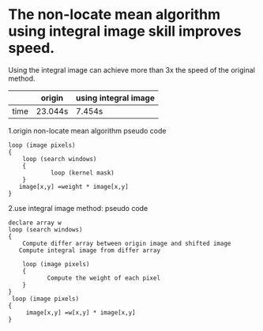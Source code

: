 # The non-locate mean algorithm using integral image skill improves speed.


Using the integral image can achieve more than 3x the speed of the original method.

|  |origin  |using integral image  |
|--|--|--|
|  time| 23.044s |7.454s |


 

1.origin non-locate mean algorithm 
pseudo code

    loop (image pixels)
    {
        loop (search windows)
        {
                loop (kernel mask)
        }
       image[x,y] =weight * image[x,y] 
    }

2.use integral image method:
pseudo code

    declare array w
    loop (search windows)
    {
        Compute differ array between origin image and shifted image
       Compute integral image from differ array

        loop (image pixels)
        {
               Compute the weight of each pixel
        }
    }
     loop (image pixels)
    {
         image[x,y] =w[x,y] * image[x,y] 
    }

